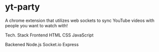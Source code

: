 # yt-party
A chrome extension that utilizes web sockets to sync YouTube videos with people you want to watch with!

Tech. Stack
Frontend
HTML
CSS
JavaScript

Backened
Node.js
Socket.io
Express

